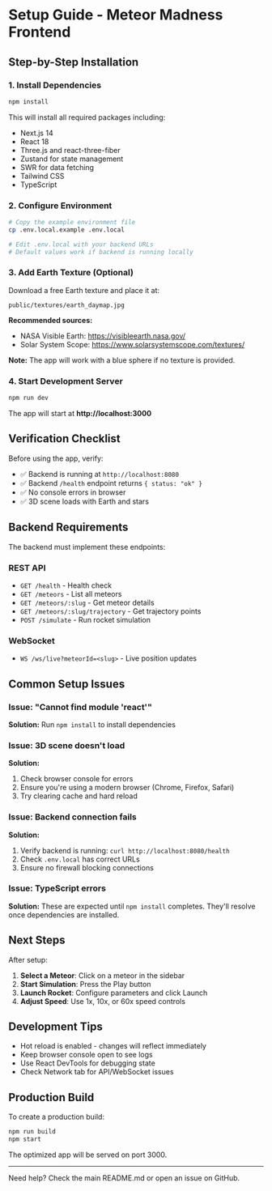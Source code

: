 # Setup Guide - Meteor Madness Frontend

## Step-by-Step Installation

### 1. Install Dependencies

```bash
npm install
```

This will install all required packages including:

- Next.js 14
- React 18
- Three.js and react-three-fiber
- Zustand for state management
- SWR for data fetching
- Tailwind CSS
- TypeScript

### 2. Configure Environment

```bash
# Copy the example environment file
cp .env.local.example .env.local

# Edit .env.local with your backend URLs
# Default values work if backend is running locally
```

### 3. Add Earth Texture (Optional)

Download a free Earth texture and place it at:

```
public/textures/earth_daymap.jpg
```

**Recommended sources:**

- NASA Visible Earth: https://visibleearth.nasa.gov/
- Solar System Scope: https://www.solarsystemscope.com/textures/

**Note:** The app will work with a blue sphere if no texture is provided.

### 4. Start Development Server

```bash
npm run dev
```

The app will start at **http://localhost:3000**

## Verification Checklist

Before using the app, verify:

- ✅ Backend is running at `http://localhost:8080`
- ✅ Backend `/health` endpoint returns `{ status: "ok" }`
- ✅ No console errors in browser
- ✅ 3D scene loads with Earth and stars

## Backend Requirements

The backend must implement these endpoints:

### REST API

- `GET /health` - Health check
- `GET /meteors` - List all meteors
- `GET /meteors/:slug` - Get meteor details
- `GET /meteors/:slug/trajectory` - Get trajectory points
- `POST /simulate` - Run rocket simulation

### WebSocket

- `WS /ws/live?meteorId=<slug>` - Live position updates

## Common Setup Issues

### Issue: "Cannot find module 'react'"

**Solution:** Run `npm install` to install dependencies

### Issue: 3D scene doesn't load

**Solution:**

1. Check browser console for errors
2. Ensure you're using a modern browser (Chrome, Firefox, Safari)
3. Try clearing cache and hard reload

### Issue: Backend connection fails

**Solution:**

1. Verify backend is running: `curl http://localhost:8080/health`
2. Check `.env.local` has correct URLs
3. Ensure no firewall blocking connections

### Issue: TypeScript errors

**Solution:** These are expected until `npm install` completes. They'll resolve once dependencies are installed.

## Next Steps

After setup:

1. **Select a Meteor**: Click on a meteor in the sidebar
2. **Start Simulation**: Press the Play button
3. **Launch Rocket**: Configure parameters and click Launch
4. **Adjust Speed**: Use 1x, 10x, or 60x speed controls

## Development Tips

- Hot reload is enabled - changes will reflect immediately
- Keep browser console open to see logs
- Use React DevTools for debugging state
- Check Network tab for API/WebSocket issues

## Production Build

To create a production build:

```bash
npm run build
npm start
```

The optimized app will be served on port 3000.

---

Need help? Check the main README.md or open an issue on GitHub.
